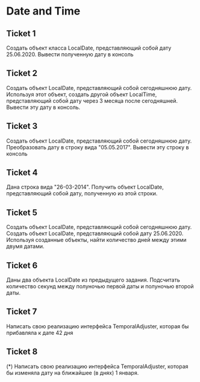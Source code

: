 # Date and Time
## Ticket 1
Создать объект класса LocalDate, представляющий собой дату 25.06.2020. Вывести полученную дату в консоль


## Ticket 2
Создать объект LocalDate, представляющий собой сегодняшнюю дату. Используя этот объект, создать другой объект LocalTime, представляющий собой дату через 3 месяца после сегодняшней. Вывести эту дату в консоль.


## Ticket 3
Создать объект LocalDate, представляющий собой сегодняшнюю дату. Преобразовать дату в строку вида "05.05.2017". Вывести эту строку в консоль


## Ticket 4
Дана строка вида "26-03-2014". Получить объект LocalDate, представляющий собой дату, полученную из этой строки.


## Ticket 5
Создать объект LocalDate, представляющий собой сегодняшнюю дату. Создать объект LocalDate, представляющий собой дату 25.06.2020. Используя созданные объекты, найти количество дней между этими двумя датами.


## Ticket 6
Даны два объекта LocalDate из предыдущего задания. Подсчитать количество секунд между полуночью первой даты и полуночью второй даты.


## Ticket 7
Написать свою реализацию интерфейса TemporalAdjuster, которая бы прибавляла к дате 42 дня


## Ticket 8
(*) Написать свою реализацию интерфейса TemporalAdjuster, которая бы изменяла дату на ближайшее (в днях) 1 января.
